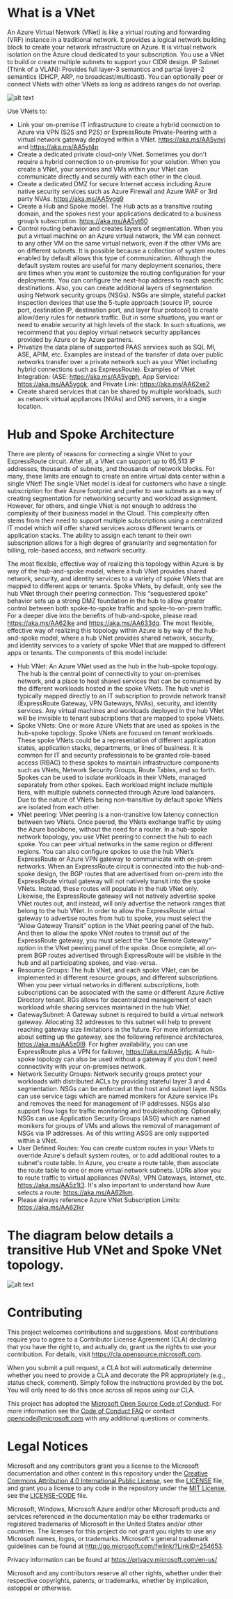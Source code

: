 # What is a VNet
 
An Azure Virtual Network (VNet) is like a virtual routing and forwarding (VRF) instance in a traditional network.  It provides a logical network building block to create your network infrastructure on Azure.  It is virtual network isolation on the Azure cloud dedicated to your subscription.  You use a VNet to build or create multiple subnets to support your CIDR design. IP Subnet (Think of a VLAN):  Provides full layer-3 semantics and partial layer-2 semantics (DHCP, ARP, no broadcast/multicast).  You can optionally peer or connect VNets with other VNets as long as address ranges do not overlap.  

![alt text](https://github.com/jgmitter/images/blob/master/vnet.jpg)


Use VNets to:
*   Link your on-premise IT infrastructure to create a hybrid connection to Azure via VPN (S2S and P2S) or ExpressRoute Private-Peering with a virtual network gateway deployed within a VNet. https://aka.ms/AA5ynvj and https://aka.ms/AA5yt4p
*   Create a dedicated private cloud-only VNet. Sometimes you don't require a hybrid connection to on-premise for your solution. When you create a VNet, your services and VMs within your VNet can communicate directly and securely with each other in the cloud. 
*   Create a dedicated DMZ for secure Internet access including Azure native security services such as Azure Firewall and Azure WAF or 3rd party NVAs.  https://aka.ms/AA5ygg9
*   Create a Hub and Spoke model. The Hub acts as a transitive routing domain, and the spokes nest your applications dedicated to a business group’s subscription.  https://aka.ms/AA5yt60
*   Control routing behavior and creates layers of segmentation.   When you put a virtual machine on an Azure virtual network, the VM can connect to any other VM on the same virtual network, even if the other VMs are on different subnets. It is possible because a collection of system routes enabled by default allows this type of communication.  Although the default system routes are useful for many deployment scenarios, there are times when you want to customize the routing configuration for your deployments. You can configure the next-hop address to reach specific destinations.  Also, you can create additional layers of segmentation using Network security groups (NSGs).  NSGs are simple, stateful packet inspection devices that use the 5-tuple approach (source IP, source port, destination IP, destination port, and layer four protocol) to create allow/deny rules for network traffic.  But in some situations, you want or need to enable security at high levels of the stack. In such situations, we recommend that you deploy virtual network security appliances provided by Azure or by Azure partners.
*   Privatize the data plane of supported PAAS services such as SQL MI, ASE, APIM, etc. Examples are instead of the transfer of data over public networks transfer over a private network such as your VNet including hybrid connections such as ExpressRoute).  Examples of VNet Integration: (ASE: https://aka.ms/AA5ygph, App Service: https://aka.ms/AA5ygpk, and Private Link: https://aka.ms/AA62xe2
*   Create shared services that can be shared by multiple workloads, such as network virtual appliances (NVAs) and DNS servers, in a single location.  

# Hub and Spoke Architecture

There are plenty of reasons for connecting a single VNet to your ExpressRoute circuit. After all, a VNet can support up to 65,513 IP addresses, thousands of subnets, and thousands of network blocks.  For many, these limits are enough to create an entire virtual data center within a single VNet!  The single VNet model is ideal for customers who have a single subscription for their Azure footprint and prefer to use subnets as a way of creating segmentation for networking security and workload assignment.  
However, for others, and single VNet is not enough to address the complexity of their business model in the Cloud.  This complexity often stems from their need to support multiple subscriptions using a centralized IT model which will offer shared services across different tenants or application stacks.  The ability to assign each tenant to their own subscription allows for a high degree of granularity and segmentation for billing, role-based access, and network security. 

The most flexible, effective way of realizing this topology within Azure is by way of the hub-and-spoke model, where a hub VNet provides shared network, security, and identity services to a variety of spoke VNets that are mapped to different apps or tenants.  Spoke VNets, by default, only see the hub VNet through their peering connection.  This “sequestered spoke” behavior sets up a strong DMZ foundation in the hub to allow greater control between both spoke-to-spoke traffic and spoke-to-on-prem traffic.  For a deeper dive into the benefits of hub-and-spoke, please read https://aka.ms/AA62lke and https://aka.ms/AA633dq.
The most flexible, effective way of realizing this topology within Azure is by way of the hub-and-spoke model, where a hub VNet provides shared network, security, and identity services to a variety of spoke VNet that are mapped to different apps or tenants.  The components of this model include:  

*   Hub VNet:   An Azure VNet used as the hub in the hub-spoke topology. The hub is the central point of connectivity to your on-premises network, and a place to host shared services that can be consumed by the different workloads hosted in the spoke VNets.  The hub vnet is typically mapped directly to an IT subscription to provide network transit (ExpressRoute Gateway, VPN Gateways, NVAs), security, and identity services. Any virtual machines and workloads deployed in the hub VNet will be invisible to tenant subscriptions that are mapped to spoke VNets.  
*   Spoke VNets: One or more Azure VNets that are used as spokes in the hub-spoke topology.   Spoke VNets are focused on tenant workloads. These spoke VNets could be a representation of different application states, application stacks, departments, or lines of business. It is common for IT and security professionals to be granted role-based access (RBAC) to these spokes to maintain infrastructure components such as VNets, Network Security Groups, Route Tables, and so forth.   Spokes can be used to isolate workloads in their VNets, managed separately from other spokes. Each workload might include multiple tiers, with multiple subnets connected through Azure load balancers.   Due to the nature of VNets being non-transitive by default spoke VNets are isolated from each other.
*   VNet peering: VNet peering is a non-transitive low latency connection between two VNets.  Once peered, the VNets exchange traffic by using the Azure backbone, without the need for a router. In a hub-spoke network topology, you use VNet peering to connect the hub to each spoke. You can peer virtual networks in the same region or different regions. You can also configure spokes to use the hub VNet’s ExpressRoute or Azure VPN gateway to communicate with on-prem networks.  When an ExpressRoute circuit is connected into the hub-and-spoke design, the BGP routes that are advertised from on-prem into the ExpressRoute virtual gateway will not natively transit into the spoke VNets. Instead, these routes will populate in the hub VNet only. Likewise, the ExpressRoute gateway will not natively advertise spoke VNet routes out, and instead, will only advertise the network ranges that belong to the hub VNet.  In order to allow the ExpressRoute virtual gateway to advertise routes from hub to spoke, you must select the “Allow Gateway Transit” option in the VNet peering panel of the hub.  And then to allow the spoke VNet routes to transit out of the ExpressRoute gateway, you must select the “Use Remote Gateway” option in the VNet peering panel of the spoke.  Once complete, all on-prem BGP routes advertised through ExpressRoute will be visible in the hub and all participating spokes, and vise-versa. 
*   Resource Groups: The hub VNet, and each spoke VNet, can be implemented in different resource groups, and different subscriptions. When you peer virtual networks in different subscriptions, both subscriptions can be associated with the same or different Azure Active Directory tenant. RGs allows for decentralized management of each workload while sharing services maintained in the hub VNet.
*   GatewaySubnet:  A Gateway subnet is required to build a virtual network gateway. Allocating 32 addresses to this subnet will help to prevent reaching gateway size limitations in the future.   For more information about setting up the gateway, see the following reference architectures, https://aka.ms/AA5z0l9.  For higher availability, you can use ExpressRoute plus a VPN for failover, https://aka.ms/AA5ytjc.   A hub-spoke topology can also be used without a gateway if you don't need connectivity with your on-premises network.
*   Network Security Groups:  Network security groups protect your workloads with distributed ACLs by providing stateful layer 3 and 4 segmentation.   NSGs can be enforced at the host and subnet layer.  NSGs can use service tags which are named monikers for Azure service IPs and removes the need for management of IP addresses.  NSGs also support flow logs for traffic monitoring and troubleshooting.  Optionally, NSGs can use Application Security Groups (ASG) which are named monikers for groups of VMs and allows the removal of management of NSGs via IP addresses.  As of this writing ASGS are only supported within a VNet.  
*   User Defined Routes:  You can create custom routes in your VNets to override Azure's default system routes, or to add additional routes to a subnet's route table. In Azure, you create a route table, then associate the route table to one or more virtual network subnets.  UDRs allow you to route traffic to virtual appliances (NVAs), VPN Gateways, Internet, etc.  https://aka.ms/AA5z1t3.  It's also important to understand how Aure selects a route: https://aka.ms/AA62lkm.
*   Please always reference Azure VNet Subscription Limits: https://aka.ms/AA62lkr

# The diagram below details a transitive Hub VNet and Spoke VNet topology.

![alt text](https://github.com/jgmitter/images/blob/master/hub%20and%20spoke.jpg)





# Contributing

This project welcomes contributions and suggestions.  Most contributions require you to agree to a
Contributor License Agreement (CLA) declaring that you have the right to, and actually do, grant us
the rights to use your contribution. For details, visit https://cla.opensource.microsoft.com.

When you submit a pull request, a CLA bot will automatically determine whether you need to provide
a CLA and decorate the PR appropriately (e.g., status check, comment). Simply follow the instructions
provided by the bot. You will only need to do this once across all repos using our CLA.

This project has adopted the [Microsoft Open Source Code of Conduct](https://opensource.microsoft.com/codeofconduct/).
For more information see the [Code of Conduct FAQ](https://opensource.microsoft.com/codeofconduct/faq/) or
contact [opencode@microsoft.com](mailto:opencode@microsoft.com) with any additional questions or comments.

# Legal Notices

Microsoft and any contributors grant you a license to the Microsoft documentation and other content
in this repository under the [Creative Commons Attribution 4.0 International Public License](https://creativecommons.org/licenses/by/4.0/legalcode),
see the [LICENSE](LICENSE) file, and grant you a license to any code in the repository under the [MIT License](https://opensource.org/licenses/MIT), see the
[LICENSE-CODE](LICENSE-CODE) file.

Microsoft, Windows, Microsoft Azure and/or other Microsoft products and services referenced in the documentation
may be either trademarks or registered trademarks of Microsoft in the United States and/or other countries.
The licenses for this project do not grant you rights to use any Microsoft names, logos, or trademarks.
Microsoft's general trademark guidelines can be found at http://go.microsoft.com/fwlink/?LinkID=254653.

Privacy information can be found at https://privacy.microsoft.com/en-us/

Microsoft and any contributors reserve all other rights, whether under their respective copyrights, patents,
or trademarks, whether by implication, estoppel or otherwise.
